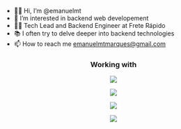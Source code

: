- 👋🏻 Hi, I’m @emanuelmt
- 👀 I’m interested in backend web developement
- 👨‍💻 Tech Lead and Backend Engineer at Frete Rápido
- 📚 I often try to delve deeper into backend technologies
- 📫 How to reach me emanuelmtmarques@gmail.com

<h3 align="center">Working with</h3>
<p align="center">
    <img src="https://skillicons.dev/icons?i=kotlin,golang,nodejs,ts,php" />
</p>
<p align="center">
    <img src="https://skillicons.dev/icons?i=ktor,nestjs,laravel,reactivex,jest" />
</p>
<p align="center">
    <img src="https://skillicons.dev/icons?i=rabbitmq,redis,mongodb,elasticsearch,postgres" />
</p>
<p align="center">
    <img src="https://skillicons.dev/icons?i=kubernetes,docker,aws,grafana,prometheus" />
</p>

<!---
emanuelmt/emanuelmt is a ✨ special ✨ repository because its `README.md` (this file) appears on your GitHub profile.
You can click the Preview link to take a look at your changes.
--->
